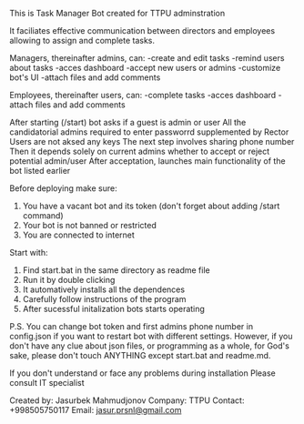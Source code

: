 This is Task Manager Bot created for TTPU adminstration

It faciliates effective communication between directors and employees 
allowing to assign and complete tasks.

Managers, thereinafter admins, can:
-create and edit tasks
-remind users about tasks
-acces dashboard
-accept new users or admins
-customize bot's UI
-attach files and add comments


Employees, thereinafter users, can:
-complete tasks
-acces dashboard
-attach files and add comments

After starting (/start) bot asks if a guest is admin or user
All the candidatorial admins required to enter passworrd supplemented by Rector
Users are not aksed any keys
The next step involves sharing phone number
Then it depends solely on current admins whether to accept or reject potential admin/user
After acceptation, launches main functionality of the bot listed earlier

Before deploying make sure:
1. You have a vacant bot and its token (don't forget about adding /start command)
2. Your bot is not banned or restricted
3. You are connected to internet

Start with:
1. Find start.bat in the same directory as readme file
2. Run it by double clicking
3. It automatively installs all the dependences
4. Carefully follow instructions of the program
5. After sucessful initalization bots starts operating

P.S. You can change bot token and first admins phone number
in config.json if you want to restart bot with different
settings. However, if you don't have any clue about json files,
or programming as a whole, for God's sake, please don't touch
ANYTHING except start.bat and readme.md.

If you don't understand or face any problems during installation
Please consult IT specialist


Created by: Jasurbek Mahmudjonov
Company: TTPU
Contact: +998505750117
Email: jasur.prsnl@gmail.com

